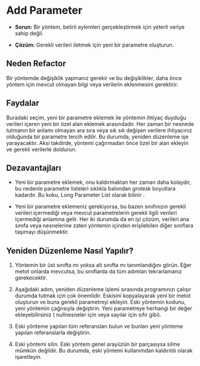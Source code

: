 # Add Parameter

- **Sorun:** Bir yöntem, belirli eylemleri gerçekleştirmek için yeterli veriye sahip değil.

- **Çözüm:** Gerekli verileri iletmek için yeni bir parametre oluşturun.

## Neden Refactor

Bir yöntemde değişiklik yapmanız gerekir ve bu değişiklikler, daha önce yöntem için mevcut olmayan bilgi veya verilerin eklenmesini gerektirir.

## Faydalar

Buradaki seçim, yeni bir parametre eklemek ile yöntemin ihtiyaç duyduğu verileri içeren yeni bir özel alan eklemek arasındadır. Her zaman bir nesnede tutmanın bir anlamı olmayan ara sıra veya sık sık değişen verilere ihtiyacınız olduğunda bir parametre tercih edilir. Bu durumda, yeniden düzenleme işe yarayacaktır. Aksi takdirde, yöntemi çağırmadan önce özel bir alan ekleyin ve gerekli verilerle doldurun.

## Dezavantajları

- Yeni bir parametre eklemek, onu kaldırmaktan her zaman daha kolaydır, bu nedenle parametre listeleri sıklıkla balondan grotesk boyutlara kadardır. Bu koku,  Long Parameter List olarak bilinir .

- Yeni bir parametre eklemeniz gerekiyorsa, bu bazen sınıfınızın gerekli verileri içermediği veya mevcut parametrelerin gerekli ilgili verileri içermediği anlamına gelir. Her iki durumda da en iyi çözüm, verileri ana sınıfa veya nesnelerine zaten yöntemin içinden erişilebilen diğer sınıflara taşımayı düşünmektir.

## Yeniden Düzenleme Nasıl Yapılır?

1. Yöntemin bir üst sınıfta mı yoksa alt sınıfta mı tanımlandığını görün. Eğer metot onlarda mevcutsa, bu sınıflarda da tüm adımları tekrarlamanız gerekecektir.

2. Aşağıdaki adım, yeniden düzenleme işlemi sırasında programınızı çalışır durumda tutmak için çok önemlidir. Eskisini kopyalayarak yeni bir metot oluşturun ve buna gerekli parametreyi ekleyin. Eski yöntemin kodunu, yeni yöntemin çağrısıyla değiştirin. Yeni parametreye herhangi bir değer ekleyebilirsiniz ( nullnesneler için veya sayılar için sıfır gibi).

3. Eski yönteme yapılan tüm referansları bulun ve bunları yeni yönteme yapılan referanslarla değiştirin.

4. Eski yöntemi silin. Eski yöntem genel arayüzün bir parçasıysa silme mümkün değildir. Bu durumda, eski yöntemi kullanımdan kaldırıldı olarak işaretleyin.
